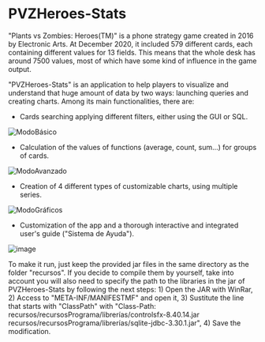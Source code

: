 # PVZHeroes-Stats
"Plants vs Zombies: Heroes(TM)" is a phone strategy game created in 2016 by Electronic Arts. At December 2020, it included 579 different cards, each containing different values for 13 fields. This means that the whole desk has around 7500 values, most of which have some kind of influence in the game output.

"PVZHeroes-Stats" is an application to help players to visualize and understand that huge amount of data by two ways: launching queries and creating charts. Among its main functionalities, there are:

- Cards searching applying different filters, either using the GUI or SQL.

![ModoBásico](https://user-images.githubusercontent.com/40747197/101830325-a2c3a100-3b34-11eb-925b-31c4e8a5be0d.JPG)

- Calculation of the values of functions (average, count, sum...) for groups of cards.

![ModoAvanzado](https://user-images.githubusercontent.com/40747197/101830461-d272a900-3b34-11eb-887c-d9510cb2dc1b.JPG)

- Creation of 4 different types of customizable charts, using multiple series.

![ModoGráficos](https://user-images.githubusercontent.com/40747197/101830400-bd961580-3b34-11eb-87e5-c39f134dab29.JPG)

- Customization of the app and a thorough interactive and integrated user's guide ("Sistema de Ayuda").

![image](https://user-images.githubusercontent.com/40747197/101831254-f71b5080-3b35-11eb-91e5-6e8607336498.png)

To make it run, just keep the provided jar files in the same directory as the folder "recursos". If you decide to compile them by yourself, take into account you will also need to specify the path to the libraries in the jar of PVZHeroes-Stats by following the next steps: 1) Open the JAR with WinRar, 2) Access to "META-INF/MANIFESTMF" and open it, 3) Sustitute the line that starts with  "ClassPath" with "Class-Path: recursos/recursosPrograma/librerías/controlsfx-8.40.14.jar recursos/recursosPrograma/librerías/sqlite-jdbc-3.30.1.jar", 4) Save the modification.

